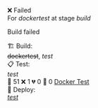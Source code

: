 ❌ Failed  
For _dockertest_ at stage _build_ 


Build failed

🏗️ Build:  
~~dockertest~~, *test*  
📋 Test:  
*test*  
🧪 51 ❌ 1 💔 0 🙈 0 [Docker Test](http://localhost/tests)  
🚀 Deploy:  
*[test](https://some.location.com)*  

